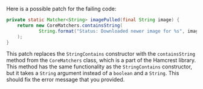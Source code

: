 Here is a possible patch for the failing code:

```java
private static Matcher<String> imagePulled(final String image) {
    return new CoreMatchers.containsString(
            String.format("Status: Downloaded newer image for %s", image)
    );
}
```

This patch replaces the `StringContains` constructor with the `containsString` method from the `CoreMatchers` class, which is a part of the Hamcrest library. This method has the same functionality as the `StringContains` constructor, but it takes a `String` argument instead of a `boolean` and a `String`. This should fix the error message that you provided.